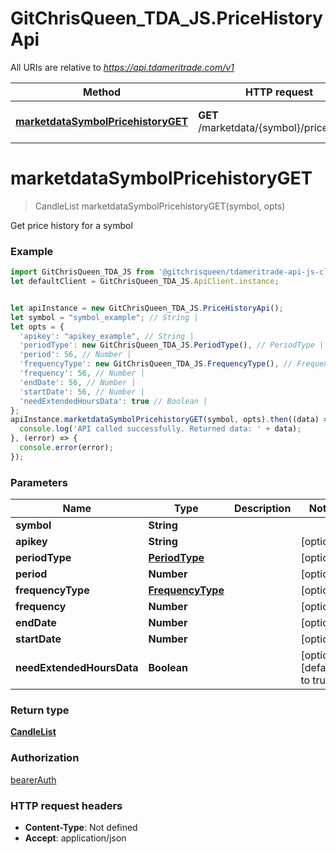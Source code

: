 # GitChrisQueen_TDA_JS.PriceHistoryApi

All URIs are relative to *https://api.tdameritrade.com/v1*

Method | HTTP request | Description
------------- | ------------- | -------------
[**marketdataSymbolPricehistoryGET**](PriceHistoryApi.md#marketdataSymbolPricehistoryGET) | **GET** /marketdata/{symbol}/pricehistory | Get price history for a symbol

<a name="marketdataSymbolPricehistoryGET"></a>
# **marketdataSymbolPricehistoryGET**
> CandleList marketdataSymbolPricehistoryGET(symbol, opts)

Get price history for a symbol

### Example
```javascript
import GitChrisQueen_TDA_JS from '@gitchrisqueen/tdameritrade-api-js-client';
let defaultClient = GitChrisQueen_TDA_JS.ApiClient.instance;


let apiInstance = new GitChrisQueen_TDA_JS.PriceHistoryApi();
let symbol = "symbol_example"; // String | 
let opts = { 
  'apikey': "apikey_example", // String | 
  'periodType': new GitChrisQueen_TDA_JS.PeriodType(), // PeriodType | 
  'period': 56, // Number | 
  'frequencyType': new GitChrisQueen_TDA_JS.FrequencyType(), // FrequencyType | 
  'frequency': 56, // Number | 
  'endDate': 56, // Number | 
  'startDate': 56, // Number | 
  'needExtendedHoursData': true // Boolean | 
};
apiInstance.marketdataSymbolPricehistoryGET(symbol, opts).then((data) => {
  console.log('API called successfully. Returned data: ' + data);
}, (error) => {
  console.error(error);
});

```

### Parameters

Name | Type | Description  | Notes
------------- | ------------- | ------------- | -------------
 **symbol** | **String**|  | 
 **apikey** | **String**|  | [optional] 
 **periodType** | [**PeriodType**](.md)|  | [optional] 
 **period** | **Number**|  | [optional] 
 **frequencyType** | [**FrequencyType**](.md)|  | [optional] 
 **frequency** | **Number**|  | [optional] 
 **endDate** | **Number**|  | [optional] 
 **startDate** | **Number**|  | [optional] 
 **needExtendedHoursData** | **Boolean**|  | [optional] [default to true]

### Return type

[**CandleList**](CandleList.md)

### Authorization

[bearerAuth](../README.md#bearerAuth)

### HTTP request headers

 - **Content-Type**: Not defined
 - **Accept**: application/json

